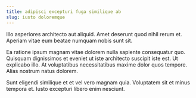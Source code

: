 ```yaml
---
title: adipisci excepturi fuga similique ab
slug: iusto doloremque
---
```


Illo asperiores architecto aut aliquid. Amet deserunt quod nihil rerum et. Aperiam vitae eum beatae numquam nobis sunt sit.

Ea ratione ipsum magnam vitae dolorem nulla sapiente consequatur quo. Quisquam dignissimos et eveniet ut iste architecto suscipit iste est. Ut explicabo illo. At voluptatibus necessitatibus maxime dolor quos tempore. Alias nostrum natus dolorem.

Sunt eligendi similique et et vel vero magnam quia. Voluptatem sit et minus tempora et. Iusto excepturi libero enim nesciunt.
